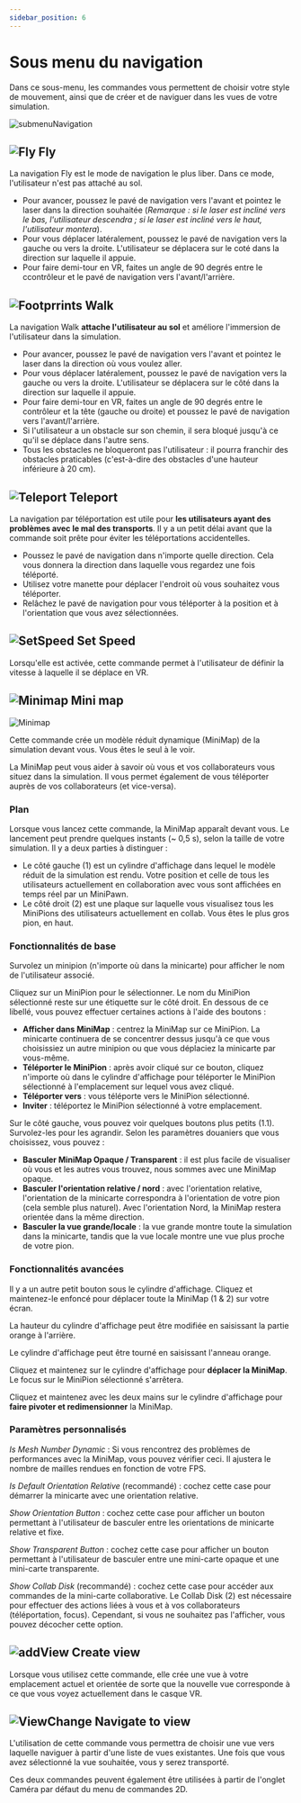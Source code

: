 ```yaml
---
sidebar_position: 6
---
```


# Sous menu du navigation

Dans ce sous-menu, les commandes vous permettent de choisir votre style de mouvement, ainsi que de créer et de naviguer dans les vues de votre simulation.

![submenuNavigation](\img\manuel-vr-user\vrinterface\piemenu\navigationDefault.png)

## ![Fly](\img\manuel-vr-user\manip-pc\icons\fly.png) Fly

La navigation Fly est le mode de navigation le plus liber. Dans ce mode, l'utilisateur n'est pas attaché au sol.

- Pour avancer, poussez le pavé de navigation vers l'avant et pointez le laser dans la direction souhaitée (_Remarque : si le laser est incliné vers le bas, l'utilisateur descendra ; si le laser est incliné vers le haut, l'utilisateur montera_).
- Pour vous déplacer latéralement, poussez le pavé de navigation vers la gauche ou vers la droite. L'utilisateur se déplacera sur le coté dans la direction sur laquelle il appuie.
- Pour faire demi-tour en VR, faites un angle de 90 degrés entre le ccontrôleur et le pavé de navigation vers l'avant/l'arrière.

## ![Footprrints](\img\manuel-vr-user\manip-pc\icons\footprints.png) Walk

La navigation Walk **attache l'utilisateur au sol** et améliore l'immersion de l'utilisateur dans la simulation.

- Pour avancer, poussez le pavé de navigation vers l'avant et pointez le laser dans la direction où vous voulez aller.
- Pour vous déplacer latéralement, poussez le pavé de navigation vers la gauche ou vers la droite. L'utilisateur se déplacera sur le côté dans la direction sur laquelle il appuie.
- Pour faire demi-tour en VR, faites un angle de 90 degrés entre le contrôleur et la tête (gauche ou droite) et poussez le pavé de navigation vers l'avant/l'arrière.
- Si l'utilisateur a un obstacle sur son chemin, il sera bloqué jusqu'à ce qu'il se déplace dans l'autre sens.
- Tous les obstacles ne bloqueront pas l'utilisateur : il pourra franchir des obstacles praticables (c'est-à-dire des obstacles d'une hauteur inférieure à 20 cm).

## ![Teleport](\img\manuel-vr-user\manip-pc\icons\teleport.png) Teleport

La navigation par téléportation est utile pour **les utilisateurs ayant des problèmes avec le mal des transports**. Il y a un petit délai avant que la commande soit prête pour éviter les téléportations accidentelles.

- Poussez le pavé de navigation dans n'importe quelle direction. Cela vous donnera la direction dans laquelle vous regardez une fois téléporté.
- Utilisez votre manette pour déplacer l'endroit où vous souhaitez vous téléporter.
- Relâchez le pavé de navigation pour vous téléporter à la position et à l'orientation que vous avez sélectionnées.

## ![SetSpeed](\img\manuel-vr-user\manip-pc\icons\speed.png) Set Speed

Lorsqu'elle est activée, cette commande permet à l'utilisateur de définir la vitesse à laquelle il se déplace en VR.

## ![Minimap](\img\manuel-vr-user\manip-pc\icons\miniMapIcon.png) Mini map

![Minimap](\img\manuel-vr-user\vrinterface\piemenu\minimap.png)

Cette commande crée un modèle réduit dynamique (MiniMap) de la simulation devant vous. Vous êtes le seul à le voir.

La MiniMap peut vous aider à savoir où vous et vos collaborateurs vous situez dans la simulation. Il vous permet également de vous téléporter auprès de vos collaborateurs (et vice-versa).

### Plan

Lorsque vous lancez cette commande, la MiniMap apparaît devant vous. Le lancement peut prendre quelques instants (~ 0,5 s), selon la taille de votre simulation. Il y a deux parties à distinguer :

- Le côté gauche (1) est un cylindre d'affichage dans lequel le modèle réduit de la simulation est rendu. Votre position et celle de tous les utilisateurs actuellement en collaboration avec vous sont affichées en temps réel par un MiniPawn.
- Le côté droit (2) est une plaque sur laquelle vous visualisez tous les MiniPions des utilisateurs actuellement en collab. Vous êtes le plus gros pion, en haut.

### Fonctionnalités de base

Survolez un minipion (n'importe où dans la minicarte) pour afficher le nom de l'utilisateur associé.

Cliquez sur un MiniPion pour le sélectionner. Le nom du MiniPion sélectionné reste sur une étiquette sur le côté droit. En dessous de ce libellé, vous pouvez effectuer certaines actions à l'aide des boutons :

- **Afficher dans MiniMap** : centrez la MiniMap sur ce MiniPion. La minicarte continuera de se concentrer dessus jusqu'à ce que vous choisissiez un autre minipion ou que vous déplaciez la minicarte par vous-même.
- **Téléporter le MiniPion** : après avoir cliqué sur ce bouton, cliquez n'importe où dans le cylindre d'affichage pour téléporter le MiniPion sélectionné à l'emplacement sur lequel vous avez cliqué.
- **Téléporter vers** : vous téléporte vers le MiniPion sélectionné.
- **Inviter** : téléportez le MiniPion sélectionné à votre emplacement.

Sur le côté gauche, vous pouvez voir quelques boutons plus petits (1.1). Survolez-les pour les agrandir. Selon les paramètres douaniers que vous choisissez, vous pouvez :

- **Basculer MiniMap Opaque / Transparent** : il est plus facile de visualiser où vous et les autres vous trouvez, nous sommes avec une MiniMap opaque.
- **Basculer l'orientation relative / nord** : avec l'orientation relative, l'orientation de la minicarte correspondra à l'orientation de votre pion (cela semble plus naturel). Avec l'orientation Nord, la MiniMap restera orientée dans la même direction.
- **Basculer la vue grande/locale** : la vue grande montre toute la simulation dans la minicarte, tandis que la vue locale montre une vue plus proche de votre pion.

### Fonctionnalités avancées

Il y a un autre petit bouton sous le cylindre d'affichage. Cliquez et maintenez-le enfoncé pour déplacer toute la MiniMap (1 & 2) sur votre écran.

La hauteur du cylindre d'affichage peut être modifiée en saisissant la partie orange à l'arrière.

Le cylindre d'affichage peut être tourné en saisissant l'anneau orange.

Cliquez et maintenez sur le cylindre d'affichage pour **déplacer la MiniMap**. Le focus sur le MiniPion sélectionné s'arrêtera.

Cliquez et maintenez avec les deux mains sur le cylindre d'affichage pour **faire pivoter et redimensionner** la MiniMap.

### Paramètres personnalisés

_Is Mesh Number Dynamic_ : Si vous rencontrez des problèmes de performances avec la MiniMap, vous pouvez vérifier ceci. Il ajustera le nombre de mailles rendues en fonction de votre FPS.

_Is Default Orientation Relative_ (recommandé) : cochez cette case pour démarrer la minicarte avec une orientation relative.

_Show Orientation Button_ : cochez cette case pour afficher un bouton permettant à l'utilisateur de basculer entre les orientations de minicarte relative et fixe.

_Show Transparent Button_ : cochez cette case pour afficher un bouton permettant à l'utilisateur de basculer entre une mini-carte opaque et une mini-carte transparente.

_Show Collab Disk_ (recommandé) : cochez cette case pour accéder aux commandes de la mini-carte collaborative. Le Collab Disk (2) est nécessaire pour effectuer des actions liées à vous et à vos collaborateurs (téléportation, focus). Cependant, si vous ne souhaitez pas l'afficher, vous pouvez décocher cette option.

## ![addView](\img\manuel-vr-user\manip-pc\icons\viewAdd.png) Create view

Lorsque vous utilisez cette commande, elle crée une vue à votre emplacement actuel et orientée de sorte que la nouvelle vue corresponde à ce que vous voyez actuellement dans le casque VR.

## ![ViewChange](\img\manuel-vr-user\manip-pc\icons\viewChange.png) Navigate to view

L'utilisation de cette commande vous permettra de choisir une vue vers laquelle naviguer à partir d'une liste de vues existantes. Une fois que vous avez sélectionné la vue souhaitée, vous y serez transporté.

Ces deux commandes peuvent également être utilisées à partir de l'onglet Caméra par défaut du menu de commandes 2D.
